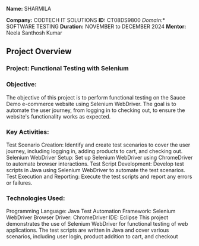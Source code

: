 **Name:** SHARMILA

**Company:** CODTECH IT SOLUTIONS
**ID:** CT08DS9800
*Domain:** SOFTWARE TESTING
**Duration:** NOVEMBER to DECEMBER 2024
**Mentor:** Neela Santhosh Kumar

## Project Overview 

### Project: Functional Testing with Selenium
### Objective:
The objective of this project is to perform functional testing on the Sauce Demo e-commerce website using Selenium WebDriver. The goal is to automate the user journey, from logging in to checking out, to ensure the website's functionality works as expected.


### Key Activities:
Test Scenario Creation: Identify and create test scenarios to cover the user journey, including logging in, adding products to cart, and checking out.
Selenium WebDriver Setup: Set up Selenium WebDriver using ChromeDriver to automate browser interactions.
Test Script Development: Develop test scripts in Java using Selenium WebDriver to automate the test scenarios.
Test Execution and Reporting: Execute the test scripts and report any errors or failures.


### Technologies Used:
Programming Language: Java
Test Automation Framework: Selenium WebDriver
Browser Driver: ChromeDriver
IDE: Eclipse 
This project demonstrates the use of Selenium WebDriver for functional testing of web applications. The test scripts are written in Java and cover various scenarios, including user login, product addition to cart, and checkout
